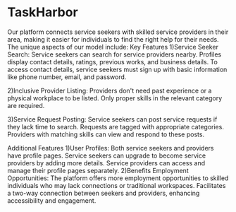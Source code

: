 # TaskHarbor
Our platform connects service seekers with skilled service providers in their area, making it easier for individuals to find the right help for their needs. The unique aspects of our model include:
Key Features
1)Service Seeker Search:
    Service seekers can search for service providers nearby.
    Profiles display contact details, ratings, previous works, and business details.
    To access contact details, service seekers must sign up with basic information like phone number, email, and password.

2)Inclusive Provider Listing:
    Providers don't need past experience or a physical workplace to be listed.
    Only proper skills in the relevant category are required.

3)Service Request Posting:
    Service seekers can post service requests if they lack time to search.
    Requests are tagged with appropriate categories.
    Providers with matching skills can view and respond to these posts.


Additional Features
1)User Profiles:
    Both service seekers and providers have profile pages.
    Service seekers can upgrade to become service providers by adding more details.
    Service providers can access and manage their profile pages separately.
2)Benefits
    Employment Opportunities:
    The platform offers more employment opportunities to skilled individuals who may lack connections or traditional workspaces.
    Facilitates a two-way connection between seekers and providers, enhancing accessibility and engagement.
